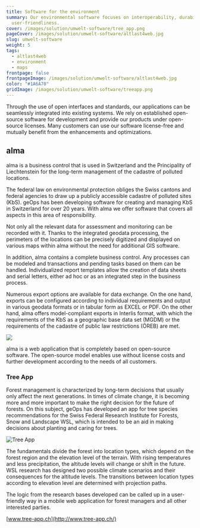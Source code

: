 ```yaml
---
title: Software for the environment
summary: Our environmental software focuses on interoperability, durability and
  user-friendliness.
cover: /images/solution/umwelt-software/tree_app.png
pageCover: /images/solution/umwelt-software/altlast4web.jpg
slug: umwelt-software
weight: 5
tags:
  - altlast4web
  - environment
  - maps
frontpage: false
frontpageImage: /images/solution/umwelt-software/altlast4web.jpg
color: "#1A6A70"
gridImage: /images/solution/umwelt-software/treeapp.png
---
```

Through the use of open interfaces and standards, our applications can be seamlessly integrated into existing systems. We rely on established open-source software for development and provide our products under open-source licenses. Many customers can use our software license-free and mutually benefit from the enhancements and optimizations.

## alma

alma is a business control that is used in Switzerland and the Principality of Liechtenstein for the long-term management of the cadastre of polluted locations.

The federal law on environmental protection obliges the Swiss cantons and federal agencies to draw up a publicly accessible cadastre of polluted sites (KbS). geOps has been developing software for creating and managing KbS in Switzerland for over 20 years. With  alma we offer software that covers all aspects in this area of ​​responsibility.

Not only all the relevant data for assessment and monitoring can be recorded with it. Thanks to the integrated geodata processing, the perimeters of the locations can be precisely digitized and displayed on various maps within alma without the need for additional GIS software.

In addition,  alma contains a complete business control. Any processes can be modeled and transactions and pending tasks based on them can be handled. Individualized report templates allow the creation of data sheets and serial letters, either ad hoc or as an integrated step in the business process.

Numerous export options are available for data exchange. On the one hand, exports can be configured according to individual requirements and output in various geodata formats or in tabular form as EXCEL or PDF. On the other hand,  alma offers model-compliant exports in Interlis format, with which the requirements of the KbS as a geographic base data set (MGDM) or the requirements of the cadastre of public law restrictions (ÖREB) are met.

![](/images/solution/umwelt-software/mockuuups_minimal_dell_display_mockup.png)

alma is a web application that is completely based on open-source software. The open-source model enables use without license costs and further development according to the needs of all customers.

### Tree App

Forest management is characterized by long-term decisions that usually only affect the next generations. In times of climate change, it is becoming more and more important to make the right decision for the future of forests. On this subject, geOps has developed an app for tree species recommendations for the Swiss Federal Research Institute for Forests, Snow and Landscape WSL, which is intended to be an aid in making decisions about planting and caring for trees.

![Tree App](/images/solution/umwelt-software/tree_app.png)

The fundamentals divide the forest into location types, which depend on the forest region and the elevation level of the terrain. With rising temperatures and less precipitation, the altitude levels will change or shift in the future. WSL research has designed two possible climate scenarios and their consequences for the altitude levels. The transitions between location types according to elevation level are determined with projection paths.

The logic from the research bases developed can be called up in a user-friendly way in a mobile web application for forest managers and all other interested parties.

[www.tree-app.ch](http://www.tree-app.ch/)